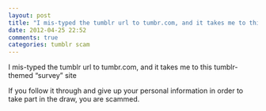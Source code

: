 ```yaml
---
layout: post
title: "I mis-typed the tumblr url to tumbr.com, and it takes me to this tumblr-themed “survey” site"
date: 2012-04-25 22:52
comments: true
categories: tumblr scam
---
```


I mis-typed the tumblr url to tumbr.com, and it takes me to this tumblr-themed “survey” site 


If you follow it through and give up your personal information in order to take part in the draw, you are scammed.

